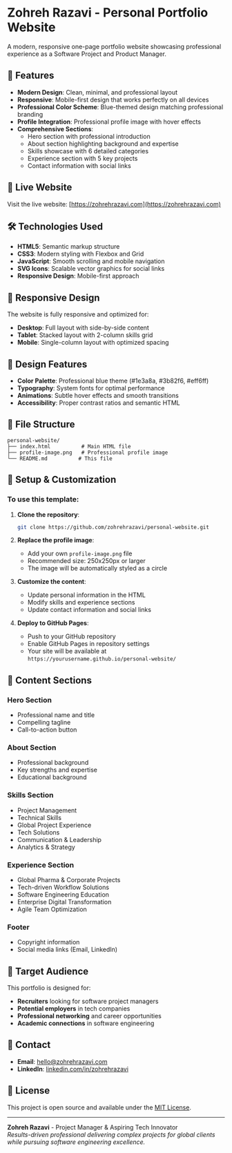 # Zohreh Razavi - Personal Portfolio Website

A modern, responsive one-page portfolio website showcasing professional experience as a Software Project and Product Manager.

## 🌟 Features

- **Modern Design**: Clean, minimal, and professional layout
- **Responsive**: Mobile-first design that works perfectly on all devices
- **Professional Color Scheme**: Blue-themed design matching professional branding
- **Profile Integration**: Professional profile image with hover effects
- **Comprehensive Sections**:
  - Hero section with professional introduction
  - About section highlighting background and expertise
  - Skills showcase with 6 detailed categories
  - Experience section with 5 key projects
  - Contact information with social links

## 🚀 Live Website

Visit the live website: [https://zohrehrazavi.com](https://zohrehrazavi.com)

## 🛠️ Technologies Used

- **HTML5**: Semantic markup structure
- **CSS3**: Modern styling with Flexbox and Grid
- **JavaScript**: Smooth scrolling and mobile navigation
- **SVG Icons**: Scalable vector graphics for social links
- **Responsive Design**: Mobile-first approach

## 📱 Responsive Design

The website is fully responsive and optimized for:
- **Desktop**: Full layout with side-by-side content
- **Tablet**: Stacked layout with 2-column skills grid
- **Mobile**: Single-column layout with optimized spacing

## 🎨 Design Features

- **Color Palette**: Professional blue theme (#1e3a8a, #3b82f6, #eff6ff)
- **Typography**: System fonts for optimal performance
- **Animations**: Subtle hover effects and smooth transitions
- **Accessibility**: Proper contrast ratios and semantic HTML

## 📁 File Structure

```
personal-website/
├── index.html          # Main HTML file
├── profile-image.png   # Professional profile image
└── README.md          # This file
```

## 🔧 Setup & Customization

### To use this template:

1. **Clone the repository**:
   ```bash
   git clone https://github.com/zohrehrazavi/personal-website.git
   ```

2. **Replace the profile image**:
   - Add your own `profile-image.png` file
   - Recommended size: 250x250px or larger
   - The image will be automatically styled as a circle

3. **Customize the content**:
   - Update personal information in the HTML
   - Modify skills and experience sections
   - Update contact information and social links

4. **Deploy to GitHub Pages**:
   - Push to your GitHub repository
   - Enable GitHub Pages in repository settings
   - Your site will be available at `https://yourusername.github.io/personal-website/`

## 📝 Content Sections

### Hero Section
- Professional name and title
- Compelling tagline
- Call-to-action button

### About Section
- Professional background
- Key strengths and expertise
- Educational background

### Skills Section
- Project Management
- Technical Skills
- Global Project Experience
- Tech Solutions
- Communication & Leadership
- Analytics & Strategy

### Experience Section
- Global Pharma & Corporate Projects
- Tech-driven Workflow Solutions
- Software Engineering Education
- Enterprise Digital Transformation
- Agile Team Optimization

### Footer
- Copyright information
- Social media links (Email, LinkedIn)

## 🎯 Target Audience

This portfolio is designed for:
- **Recruiters** looking for software project managers
- **Potential employers** in tech companies
- **Professional networking** and career opportunities
- **Academic connections** in software engineering

## 📧 Contact

- **Email**: hello@zohrehrazavi.com
- **LinkedIn**: [linkedin.com/in/zohrehrazavi](https://linkedin.com/in/zohrehrazavi)

## 📄 License

This project is open source and available under the [MIT License](LICENSE).

---

**Zohreh Razavi** - Project Manager & Aspiring Tech Innovator  
*Results-driven professional delivering complex projects for global clients while pursuing software engineering excellence.*
